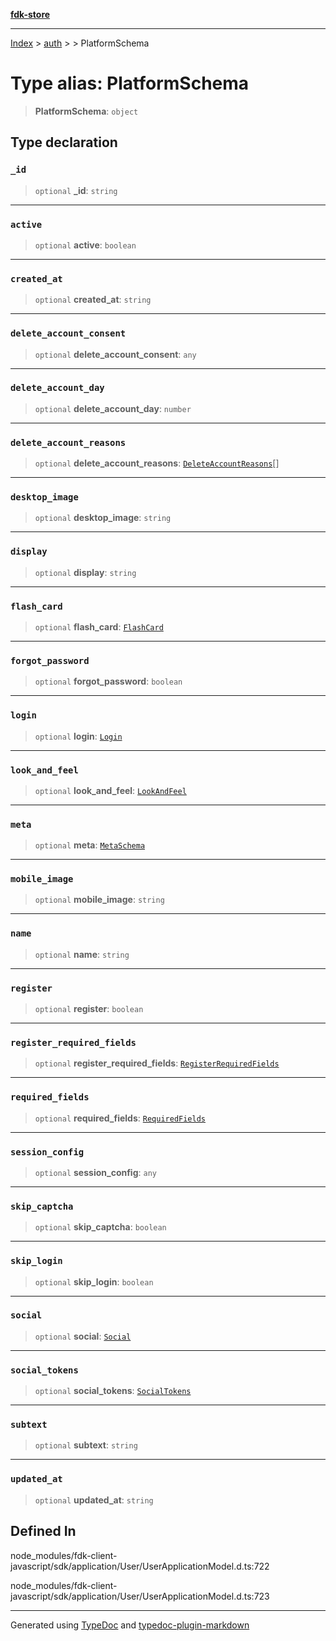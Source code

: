 [**fdk-store**](../../../README.md)
***

[Index](../../../API.md) > [auth](../../README.md) > [<internal>](../README.md) > PlatformSchema

# Type alias: PlatformSchema

> **PlatformSchema**: `object`

## Type declaration

### `_id`

> `optional` **\_id**: `string`

***

### `active`

> `optional` **active**: `boolean`

***

### `created_at`

> `optional` **created\_at**: `string`

***

### `delete_account_consent`

> `optional` **delete\_account\_consent**: `any`

***

### `delete_account_day`

> `optional` **delete\_account\_day**: `number`

***

### `delete_account_reasons`

> `optional` **delete\_account\_reasons**: [`DeleteAccountReasons`](type-alias.DeleteAccountReasons.md)[]

***

### `desktop_image`

> `optional` **desktop\_image**: `string`

***

### `display`

> `optional` **display**: `string`

***

### `flash_card`

> `optional` **flash\_card**: [`FlashCard`](type-alias.FlashCard.md)

***

### `forgot_password`

> `optional` **forgot\_password**: `boolean`

***

### `login`

> `optional` **login**: [`Login`](type-alias.Login.md)

***

### `look_and_feel`

> `optional` **look\_and\_feel**: [`LookAndFeel`](type-alias.LookAndFeel.md)

***

### `meta`

> `optional` **meta**: [`MetaSchema`](type-alias.MetaSchema.md)

***

### `mobile_image`

> `optional` **mobile\_image**: `string`

***

### `name`

> `optional` **name**: `string`

***

### `register`

> `optional` **register**: `boolean`

***

### `register_required_fields`

> `optional` **register\_required\_fields**: [`RegisterRequiredFields`](type-alias.RegisterRequiredFields.md)

***

### `required_fields`

> `optional` **required\_fields**: [`RequiredFields`](type-alias.RequiredFields.md)

***

### `session_config`

> `optional` **session\_config**: `any`

***

### `skip_captcha`

> `optional` **skip\_captcha**: `boolean`

***

### `skip_login`

> `optional` **skip\_login**: `boolean`

***

### `social`

> `optional` **social**: [`Social`](type-alias.Social.md)

***

### `social_tokens`

> `optional` **social\_tokens**: [`SocialTokens`](type-alias.SocialTokens.md)

***

### `subtext`

> `optional` **subtext**: `string`

***

### `updated_at`

> `optional` **updated\_at**: `string`

## Defined In

node\_modules/fdk-client-javascript/sdk/application/User/UserApplicationModel.d.ts:722

node\_modules/fdk-client-javascript/sdk/application/User/UserApplicationModel.d.ts:723

***
Generated using [TypeDoc](https://typedoc.org/) and [typedoc-plugin-markdown](https://www.npmjs.com/package/typedoc-plugin-markdown)
